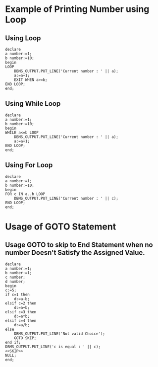 # Example of Printing Number using Loop

## Using Loop
```
declare
a number:=1;
b number:=10;
begin
LOOP
    DBMS_OUTPUT.PUT_LINE('Current number : ' || a);
    a:=a+1;
    EXIT WHEN a>=b;
END LOOP;
end;
```

## Using While Loop
```
declare
a number:=1;
b number:=10;
begin
WHILE a<=b LOOP
    DBMS_OUTPUT.PUT_LINE('Current number : ' || a);
    a:=a+1;
END LOOP;
end;
```

## Using For Loop
```
declare
a number:=1;
b number:=10;
begin
FOR c IN a..b LOOP
    DBMS_OUTPUT.PUT_LINE('Current number : ' || c);
END LOOP;
end;
```

# Usage of GOTO Statement

## Usage GOTO to skip to End Statement when no number Doesn't Satisfy the Assigned Value.
```
declare
a number:=1;
b number:=1;
c number;
d number;
begin
c:=5;
if c=1 then
    d:=a-b;
elsif c=2 then
    d:=a+b;
elsif c=3 then
    d:=a*b;
elsif c=4 then
    d:=a/b;
else
    DBMS_OUTPUT.PUT_LINE('Not valid Choice');
    GOTO SKIP;
end if;
DBMS_OUTPUT.PUT_LINE('c is equal : ' || c);
<<SKIP>>
NULL;
end;
```
